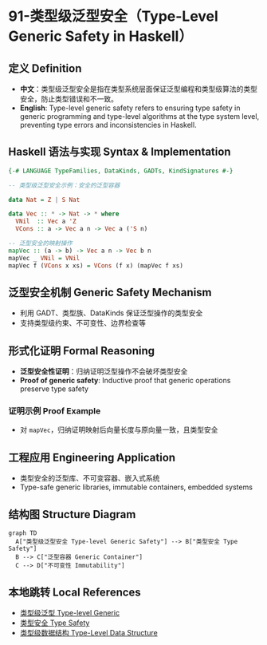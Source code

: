 # 91-类型级泛型安全（Type-Level Generic Safety in Haskell）

## 定义 Definition

- **中文**：类型级泛型安全是指在类型系统层面保证泛型编程和类型级算法的类型安全，防止类型错误和不一致。
- **English**: Type-level generic safety refers to ensuring type safety in generic programming and type-level algorithms at the type system level, preventing type errors and inconsistencies in Haskell.

## Haskell 语法与实现 Syntax & Implementation

```haskell
{-# LANGUAGE TypeFamilies, DataKinds, GADTs, KindSignatures #-}

-- 类型级泛型安全示例：安全的泛型容器

data Nat = Z | S Nat

data Vec :: * -> Nat -> * where
  VNil  :: Vec a 'Z
  VCons :: a -> Vec a n -> Vec a ('S n)

-- 泛型安全的映射操作
mapVec :: (a -> b) -> Vec a n -> Vec b n
mapVec _ VNil = VNil
mapVec f (VCons x xs) = VCons (f x) (mapVec f xs)
```

## 泛型安全机制 Generic Safety Mechanism

- 利用 GADT、类型族、DataKinds 保证泛型操作的类型安全
- 支持类型级约束、不可变性、边界检查等

## 形式化证明 Formal Reasoning

- **泛型安全性证明**：归纳证明泛型操作不会破坏类型安全
- **Proof of generic safety**: Inductive proof that generic operations preserve type safety

### 证明示例 Proof Example

- 对 `mapVec`，归纳证明映射后向量长度与原向量一致，且类型安全

## 工程应用 Engineering Application

- 类型安全的泛型库、不可变容器、嵌入式系统
- Type-safe generic libraries, immutable containers, embedded systems

## 结构图 Structure Diagram

```mermaid
graph TD
  A["类型级泛型安全 Type-level Generic Safety"] --> B["类型安全 Type Safety"]
  B --> C["泛型容器 Generic Container"]
  C --> D["不可变性 Immutability"]
```

## 本地跳转 Local References

- [类型级泛型 Type-level Generic](../24-Type-Level-Generic/01-Type-Level-Generic-in-Haskell.md)
- [类型安全 Type Safety](../14-Type-Safety/01-Type-Safety-in-Haskell.md)
- [类型级数据结构 Type-Level Data Structure](../35-Type-Level-Data-Structure/01-Type-Level-Data-Structure-in-Haskell.md)
